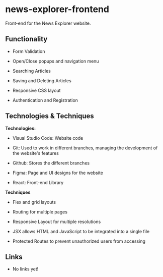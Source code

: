 

# news-explorer-frontend

Front-end for the News Explorer website.

  

## Functionality

* Form Validation

* Open/Close popups and navigation menu

* Searching Articles

* Saving and Deleting Articles

* Responsive CSS layout

* Authentication and Registration

## Technologies & Techniques

**Technologies:**

* Visual Studio Code: Website code

* Git: Used to work in different branches, managing the development of the website's features

* Github: Stores the different branches

* Figma: Page and UI designs for the website

* React: Front-end Library

  

**Techniques**

* Flex and grid layouts

* Routing for multiple pages

* Responsive Layout for multiple resolutions

* JSX allows HTML and JavaScript to be integrated into a single file

* Protected Routes to prevent unauthorized users from accessing

## Links

* No links yet!